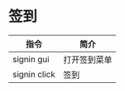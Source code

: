 # 签到
| 指令                                                                 | 简介         |
| -------------------------------------------------------------------- | ------------ |
| <MinecraftCommand class="borderless">signin gui</MinecraftCommand>   | 打开签到菜单 |
| <MinecraftCommand class="borderless">signin click</MinecraftCommand> | 签到         |